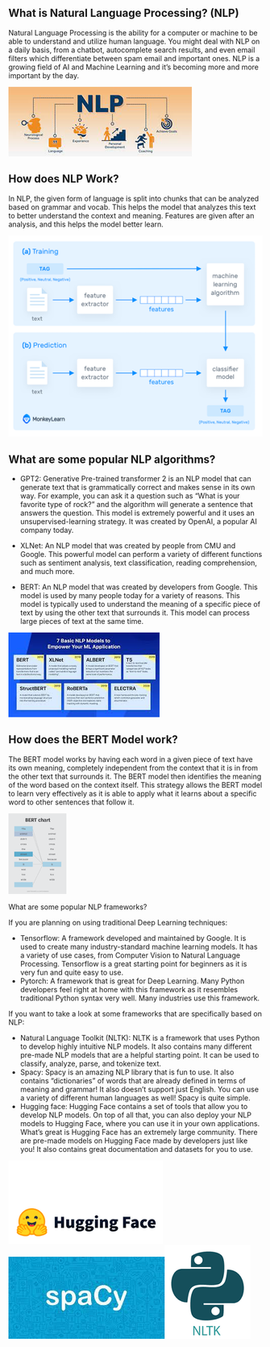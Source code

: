 ## What is Natural Language Processing? (NLP)

Natural Language Processing is the ability for a computer or machine to be able to understand and utilize human language. You might deal with NLP on a daily basis, from a chatbot, autocomplete search results, and even email filters which differentiate between spam email and important ones. NLP is a growing field of AI and Machine Learning and it’s becoming more and more important by the day. 

![](../images/ai/NLPBert/image3.png)

## How does NLP Work? 

In NLP, the given form of language is split into chunks that can be analyzed based on grammar and vocab. This helps the model that analyzes this text to better understand the context and meaning. Features are given after an analysis, and this helps the model better learn. 

![](../images/ai/NLPBert/image2.png)

## What are some popular NLP algorithms?

- GPT2: Generative Pre-trained transformer 2 is an NLP model that can generate text that is grammatically correct and makes sense in its own way. For example, you can ask it a question such as “What is your favorite type of rock?” and the algorithm will generate a sentence that answers the question. This model is extremely powerful and it uses an unsupervised-learning strategy. It was created by OpenAI, a popular AI company today. 

- XLNet: An NLP model that was created by people from CMU and Google. This powerful model can perform a variety of different functions such as sentiment analysis, text classification, reading comprehension, and much more. 

- BERT: An NLP model that was created by developers from Google. This model is used by many people today for a variety of reasons. This model is typically used to understand the meaning of a specific piece of text by using the other text that surrounds it. This model can process large pieces of text at the same time. 

![](../images/ai/NLPBert/image6.png)

## How does the BERT Model work?
	
The BERT model works by having each word in a given piece of text have its own meaning, completely independent from the context that it is in from the other text that surrounds it. The BERT model then identifies the meaning of the word based on the context itself. This strategy allows the BERT model to learn very effectively as it is able to apply what it learns about a specific word to other sentences that follow it. 
 
![](../images/ai/NLPBert/image4.png)

What are some popular NLP frameworks?

If you are planning on using traditional Deep Learning techniques: 
- Tensorflow: A framework developed and maintained by Google. It is used to create many industry-standard machine learning models. It has a variety of use cases, from Computer Vision to Natural Language Processing. Tensorflow is a great starting point for beginners as it is very fun and quite easy to use. 
- Pytorch: A framework that is great for Deep Learning. Many Python developers feel right at home with this framework as it resembles traditional Python syntax very well. Many industries use this framework. 

If you want to take a look at some frameworks that are specifically based on NLP: 
- Natural Language Toolkit (NLTK): NLTK is a framework that uses Python to develop highly intuitive NLP models. It also contains many different pre-made NLP models that are a helpful starting point. It can be used to classify, analyze, parse, and tokenize text. 
- Spacy: Spacy is an amazing NLP library that is fun to use. It also contains “dictionaries” of words that are already defined in terms of meaning and grammar! It also doesn’t support just English. You can use a variety of different human languages as well! Spacy is quite simple. 
- Hugging face: Hugging Face contains a set of tools that allow you to develop NLP models. On top of all that, you can also deploy your NLP models to Hugging Face, where you can use it in your own applications. What’s great is Hugging Face has an extremely large community. There are pre-made models on Hugging Face made by developers just like you! It also contains great documentation and datasets for you to use. 

![](../images/ai/NLPBert/image5.png)![](../images/ai/NLPBert/image7.png)![](../images/ai/NLPBert/image1.png)